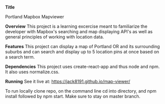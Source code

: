 **Title**

Portland Mapbox Mapviewer

**Overview**
This project is a learning excercise meant to familiarize the developer with Mapbox's searching and map displaying API's as well as general principles of working with location data.

**Features**
This project can display a map of Portland OR and its surrounding suburbs and can search and display up to 5 location pins at once based on a search term.

**Dependencies**
This project uses create-react-app and thus node and npm. It also uses normalize.css.

**Running**
See it live at: https://jack8191.github.io/map-viewer/

To run locally clone repo, on the command line cd into directory, and npm install followed by npm start. Make sure to stay on master branch.